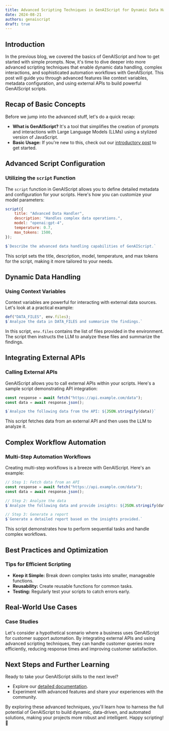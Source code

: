 ```yaml
---
title: Advanced Scripting Techniques in GenAIScript for Dynamic Data Handling ✨
date: 2024-08-21
authors: genaiscript
draft: true
---
```


## Introduction

In the previous blog, we covered the basics of GenAIScript and how to get started with simple prompts. Now, it's time to dive deeper into more advanced scripting techniques that enable dynamic data handling, complex interactions, and sophisticated automation workflows with GenAIScript. This post will guide you through advanced features like context variables, metadata configuration, and using external APIs to build powerful GenAIScript scripts.

## Recap of Basic Concepts

Before we jump into the advanced stuff, let's do a quick recap:

- **What is GenAIScript?** It's a tool that simplifies the creation of prompts and interactions with Large Language Models (LLMs) using a stylized version of JavaScript.
- **Basic Usage:** If you're new to this, check out our [introductory post](./gentle-introduction-to-genaiscript.md) to get started.

## Advanced Script Configuration

### Utilizing the `script` Function

The `script` function in GenAIScript allows you to define detailed metadata and configuration for your scripts. Here's how you can customize your model parameters:

```javascript
script({
    title: "Advanced Data Handler",
    description: "Handles complex data operations.",
    model: "openai:gpt-4",
    temperature: 0.7,
    max_tokens: 1500,
});

$`Describe the advanced data handling capabilities of GenAIScript.`
```

This script sets the title, description, model, temperature, and max tokens for the script, making it more tailored to your needs.

## Dynamic Data Handling

### Using Context Variables

Context variables are powerful for interacting with external data sources. Let's look at a practical example:

```javascript
def("DATA_FILES", env.files);
$`Analyze the data in DATA_FILES and summarize the findings.`
```

In this script, `env.files` contains the list of files provided in the environment. The script then instructs the LLM to analyze these files and summarize the findings.

## Integrating External APIs

### Calling External APIs

GenAIScript allows you to call external APIs within your scripts. Here's a sample script demonstrating API integration:

```javascript
const response = await fetch("https://api.example.com/data");
const data = await response.json();

$`Analyze the following data from the API: ${JSON.stringify(data)}`
```

This script fetches data from an external API and then uses the LLM to analyze it.

## Complex Workflow Automation

### Multi-Step Automation Workflows

Creating multi-step workflows is a breeze with GenAIScript. Here's an example:

```javascript
// Step 1: Fetch data from an API
const response = await fetch("https://api.example.com/data");
const data = await response.json();

// Step 2: Analyze the data
$`Analyze the following data and provide insights: ${JSON.stringify(data)}`;

// Step 3: Generate a report
$`Generate a detailed report based on the insights provided.`
```

This script demonstrates how to perform sequential tasks and handle complex workflows.

## Best Practices and Optimization

### Tips for Efficient Scripting

- **Keep it Simple:** Break down complex tasks into smaller, manageable functions.
- **Reusability:** Create reusable functions for common tasks.
- **Testing:** Regularly test your scripts to catch errors early.

## Real-World Use Cases

### Case Studies

Let's consider a hypothetical scenario where a business uses GenAIScript for customer support automation. By integrating external APIs and using advanced scripting techniques, they can handle customer queries more efficiently, reducing response times and improving customer satisfaction.

## Next Steps and Further Learning

Ready to take your GenAIScript skills to the next level?

- Explore our [detailed documentation](https://microsoft.github.io/genaiscript/).
- Experiment with advanced features and share your experiences with the community.

By exploring these advanced techniques, you'll learn how to harness the full potential of GenAIScript to build dynamic, data-driven, and automated solutions, making your projects more robust and intelligent. Happy scripting! 🚀

